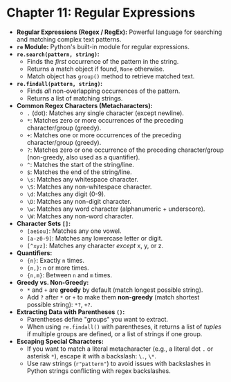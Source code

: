 # Chapter 11: Regular Expressions

* **Regular Expressions (Regex / RegEx):** Powerful language for searching and matching complex text patterns.
* **`re` Module:** Python's built-in module for regular expressions.
* **`re.search(pattern, string)`:**
    * Finds the *first* occurrence of the pattern in the string.
    * Returns a match object if found, `None` otherwise.
    * Match object has `group()` method to retrieve matched text.
* **`re.findall(pattern, string)`:**
    * Finds *all* non-overlapping occurrences of the pattern.
    * Returns a list of matching strings.
* **Common Regex Characters (Metacharacters):**
    * `.` (dot): Matches any single character (except newline).
    * `*`: Matches zero or more occurrences of the preceding character/group (greedy).
    * `+`: Matches one or more occurrences of the preceding character/group (greedy).
    * `?`: Matches zero or one occurrence of the preceding character/group (non-greedy, also used as a quantifier).
    * `^`: Matches the start of the string/line.
    * `$`: Matches the end of the string/line.
    * `\s`: Matches any whitespace character.
    * `\S`: Matches any non-whitespace character.
    * `\d`: Matches any digit (0-9).
    * `\D`: Matches any non-digit character.
    * `\w`: Matches any word character (alphanumeric + underscore).
    * `\W`: Matches any non-word character.
* **Character Sets `[]`:**
    * `[aeiou]`: Matches any one vowel.
    * `[a-z0-9]`: Matches any lowercase letter or digit.
    * `[^xyz]`: Matches any character *except* x, y, or z.
* **Quantifiers:**
    * `{n}`: Exactly `n` times.
    * `{n,}`: `n` or more times.
    * `{n,m}`: Between `n` and `m` times.
* **Greedy vs. Non-Greedy:**
    * `*` and `+` are **greedy** by default (match longest possible string).
    * Add `?` after `*` or `+` to make them **non-greedy** (match shortest possible string): `*?`, `+?`.
* **Extracting Data with Parentheses `()`:**
    * Parentheses define "groups" you want to extract.
    * When using `re.findall()` with parentheses, it returns a list of *tuples* if multiple groups are defined, or a list of strings if one group.
* **Escaping Special Characters:**
    * If you want to match a literal metacharacter (e.g., a literal dot `.` or asterisk `*`), escape it with a backslash: `\.`, `\*`.
    * Use raw strings (`r"pattern"`) to avoid issues with backslashes in Python strings conflicting with regex backslashes.